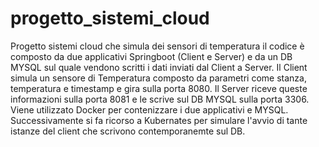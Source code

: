 # progetto_sistemi_cloud
Progetto sistemi cloud che simula dei sensori di temperatura 
il codice è composto da due applicativi Springboot (Client e Server) e da un DB MYSQL sul quale vendono scritti i dati inviati dal Client a Server.
Il Client simula un sensore di Temperatura composto da parametri come stanza, temperatura e timestamp e gira sulla porta 8080.
Il Server riceve queste informazioni sulla porta 8081 e le scrive sul DB MYSQL sulla porta 3306.
Viene utilizzato Docker per contenizzare i due applicativi e  MYSQL.
Successivamente si fa ricorso a Kubernates per simulare l'avvio di tante istanze del client che scrivono contemporanemte sul DB.


